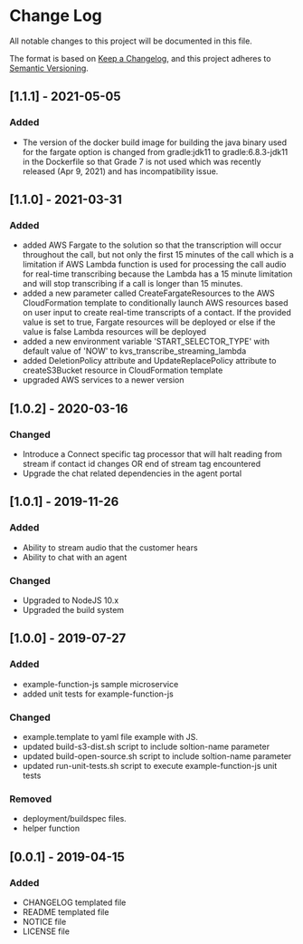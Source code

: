 # Change Log
All notable changes to this project will be documented in this file.

The format is based on [Keep a Changelog](https://keepachangelog.com/en/1.0.0/),
and this project adheres to [Semantic Versioning](https://semver.org/spec/v2.0.0.html).
## [1.1.1] - 2021-05-05
### Added
- The version of the docker build image for building the java binary used for the fargate option is changed from gradle:jdk11 to gradle:6.8.3-jdk11 in the Dockerfile so that Grade 7 is not used which was recently released (Apr 9, 2021) and has incompatibility issue.

## [1.1.0] - 2021-03-31
### Added
- added AWS Fargate to the solution so that the transcription will occur throughout the call, but not only the first 15 minutes of the call which is a limitation if AWS Lambda function is used for processing the call audio for real-time transcribing because the Lambda has a 15 minute limitation and will stop transcribing if a call is longer than 15 minutes.
- added a new parameter called CreateFargateResources to the AWS CloudFormation template to conditionally launch AWS resources based on user input to create real-time transcripts of a contact. If the provided value is set to true, Fargate resources will be deployed or else if the value is false Lambda resources will be deployed 
- added a new environment variable 'START_SELECTOR_TYPE' with default value of 'NOW' to kvs_transcribe_streaming_lambda 
- added DeletionPolicy attribute and UpdateReplacePolicy attribute to createS3Bucket resource in CloudFormation template 
- upgraded AWS services to a newer version 

## [1.0.2] - 2020-03-16
### Changed
- Introduce a Connect specific tag processor that will halt reading from stream if contact id changes OR end of stream tag encountered
- Upgrade the chat related dependencies in the agent portal

## [1.0.1] - 2019-11-26
### Added
- Ability to stream audio that the customer hears
- Ability to chat with an agent

### Changed
- Upgraded to NodeJS 10.x
- Upgraded the build system

## [1.0.0] - 2019-07-27
### Added
- example-function-js sample microservice
- added unit tests for example-function-js

### Changed
- example.template to yaml file example with JS.
- updated build-s3-dist.sh script to include soltion-name parameter
- updated build-open-source.sh script to include soltion-name parameter
- updated run-unit-tests.sh script to execute example-function-js unit tests

### Removed
- deployment/buildspec files.
- helper function

## [0.0.1] - 2019-04-15
### Added
- CHANGELOG templated file
- README templated file
- NOTICE file
- LICENSE file
